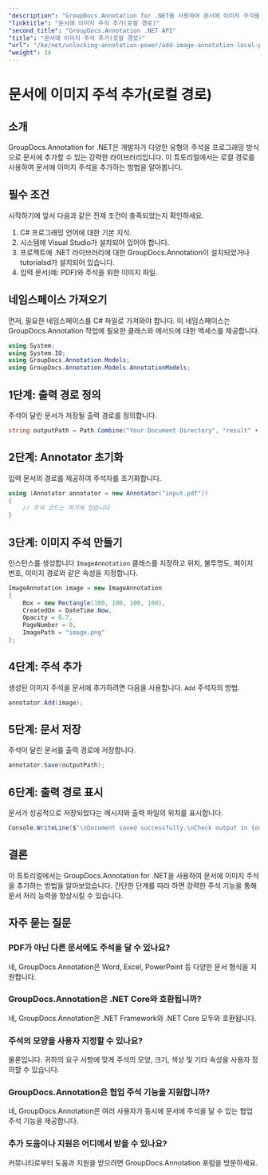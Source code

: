 ```yaml
---
"description": "GroupDocs.Annotation for .NET을 사용하여 문서에 이미지 주석을 추가하는 방법을 알아보세요. 문서 처리 기능을 손쉽게 향상시켜 보세요."
"linktitle": "문서에 이미지 주석 추가(로컬 경로)"
"second_title": "GroupDocs.Annotation .NET API"
"title": "문서에 이미지 주석 추가(로컬 경로)"
"url": "/ko/net/unlocking-annotation-power/add-image-annotation-local-path/"
"weight": 14
---
```


# 문서에 이미지 주석 추가(로컬 경로)

## 소개
GroupDocs.Annotation for .NET은 개발자가 다양한 유형의 주석을 프로그래밍 방식으로 문서에 추가할 수 있는 강력한 라이브러리입니다. 이 튜토리얼에서는 로컬 경로를 사용하여 문서에 이미지 주석을 추가하는 방법을 알아봅니다.
## 필수 조건
시작하기에 앞서 다음과 같은 전제 조건이 충족되었는지 확인하세요.
1. C# 프로그래밍 언어에 대한 기본 지식.
2. 시스템에 Visual Studio가 설치되어 있어야 합니다.
3. 프로젝트에 .NET 라이브러리에 대한 GroupDocs.Annotation이 설치되었거나 tutorialsd가 설치되어 있습니다.
4. 입력 문서(예: PDF)와 주석을 위한 이미지 파일.
## 네임스페이스 가져오기
먼저, 필요한 네임스페이스를 C# 파일로 가져와야 합니다. 이 네임스페이스는 GroupDocs.Annotation 작업에 필요한 클래스와 메서드에 대한 액세스를 제공합니다.
```csharp
using System;
using System.IO;
using GroupDocs.Annotation.Models;
using GroupDocs.Annotation.Models.AnnotationModels;
```

## 1단계: 출력 경로 정의
주석이 달린 문서가 저장될 출력 경로를 정의합니다.
```csharp
string outputPath = Path.Combine("Your Document Directory", "result" + Path.GetExtension("input.pdf"));
```
## 2단계: Annotator 초기화
입력 문서의 경로를 제공하여 주석자를 초기화합니다.
```csharp
using (Annotator annotator = new Annotator("input.pdf"))
{
    // 주석 코드는 여기에 있습니다
}
```
## 3단계: 이미지 주석 만들기
인스턴스를 생성합니다 `ImageAnnotation` 클래스를 지정하고 위치, 불투명도, 페이지 번호, 이미지 경로와 같은 속성을 지정합니다.
```csharp
ImageAnnotation image = new ImageAnnotation
{
    Box = new Rectangle(100, 100, 100, 100),
    CreatedOn = DateTime.Now,
    Opacity = 0.7,
    PageNumber = 0,
    ImagePath = "image.png"
};
```
## 4단계: 주석 추가
생성된 이미지 주석을 문서에 추가하려면 다음을 사용합니다. `Add` 주석자의 방법.
```csharp
annotator.Add(image);
```
## 5단계: 문서 저장
주석이 달린 문서를 출력 경로에 저장합니다.
```csharp
annotator.Save(outputPath);
```
## 6단계: 출력 경로 표시
문서가 성공적으로 저장되었다는 메시지와 출력 파일의 위치를 표시합니다.
```csharp
Console.WriteLine($"\nDocument saved successfully.\nCheck output in {outputPath}.");
```

## 결론
이 튜토리얼에서는 GroupDocs.Annotation for .NET을 사용하여 문서에 이미지 주석을 추가하는 방법을 알아보았습니다. 간단한 단계를 따라 하면 강력한 주석 기능을 통해 문서 처리 능력을 향상시킬 수 있습니다.
## 자주 묻는 질문
### PDF가 아닌 다른 문서에도 주석을 달 수 있나요?
네, GroupDocs.Annotation은 Word, Excel, PowerPoint 등 다양한 문서 형식을 지원합니다.
### GroupDocs.Annotation은 .NET Core와 호환됩니까?
네, GroupDocs.Annotation은 .NET Framework와 .NET Core 모두와 호환됩니다.
### 주석의 모양을 사용자 지정할 수 있나요?
물론입니다. 귀하의 요구 사항에 맞게 주석의 모양, 크기, 색상 및 기타 속성을 사용자 정의할 수 있습니다.
### GroupDocs.Annotation은 협업 주석 기능을 지원합니까?
네, GroupDocs.Annotation은 여러 사용자가 동시에 문서에 주석을 달 수 있는 협업 주석 기능을 제공합니다.
### 추가 도움이나 지원은 어디에서 받을 수 있나요?
커뮤니티로부터 도움과 지원을 받으려면 GroupDocs.Annotation 포럼을 방문하세요.